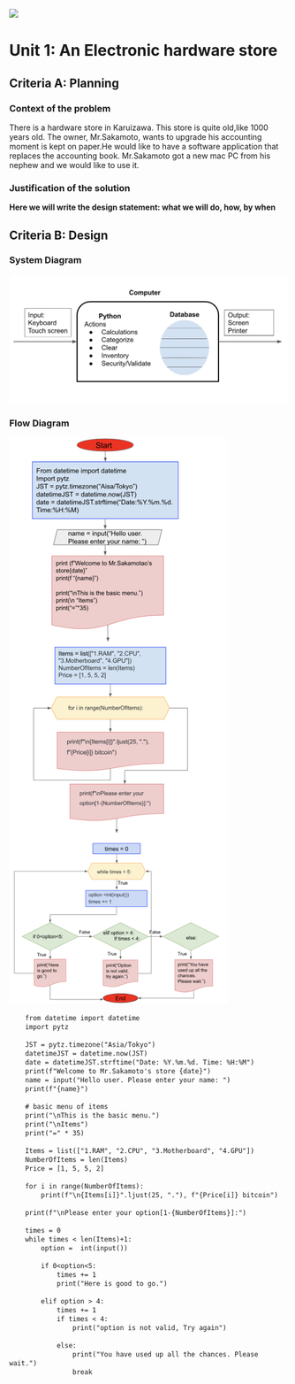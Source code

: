 
![](image)
# Unit 1: An Electronic hardware store
## Criteria A: Planning
### Context of the problem
There is a hardware store in Karuizawa. This store is quite old,like 1000 years old. The owner, Mr.Sakamoto, wants to upgrade his accounting moment is kept on paper.He would like to have a software application that replaces the accounting book. Mr.Sakamoto got a new mac PC from his nephew and we would like to use it.

### Justification of the solution 
**Here we will write the design statement: what we will do, how, by when**

## Criteria B: Design
### System Diagram
![SystemDiagram](https://github.com/cathymonkey/Unit-1/blob/master/SystemDiagram.png)

### Flow Diagram
![FlowDiagram](https://github.com/cathymonkey/Unit-1/blob/master/FlowDiagram.png)

```
	from datetime import datetime
	import pytz

	JST = pytz.timezone("Asia/Tokyo")
	datetimeJST = datetime.now(JST)
	date = datetimeJST.strftime("Date: %Y.%m.%d. Time: %H:%M")
	print(f"Welcome to Mr.Sakamoto's store {date}")
	name = input("Hello user. Please enter your name: ")
	print(f"{name}")

	# basic menu of items
	print("\nThis is the basic menu.")
	print("\nItems")
	print("=" * 35)

	Items = list(["1.RAM", "2.CPU", "3.Motherboard", "4.GPU"])
	NumberOfItems = len(Items)
	Price = [1, 5, 5, 2]

	for i in range(NumberOfItems):
		print(f"\n{Items[i]}".ljust(25, "."), f"{Price[i]} bitcoin")
		
	print(f"\nPlease enter your option[1-{NumberOfItems}]:")

	times = 0
	while times < len(Items)+1:
		option =  int(input())
	
		if 0<option<5:
			times += 1
			print("Here is good to go.")
	
		elif option > 4:
			times += 1
			if times < 4:
	    		print("option is not valid, Try again")

			else:
	    		print("You have used up all the chances. Please wait.")
	    		break





